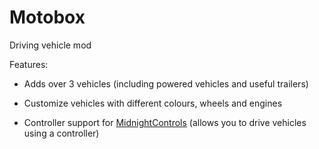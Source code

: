 # Motobox


Driving vehicle mod 



Features:


- Adds over 3 vehicles (including powered vehicles and useful trailers)

- Customize vehicles with different colours, wheels and engines

- Controller support for [MidnightControls](https://www.curseforge.com/minecraft/mc-mods/midnightcontrols) (allows you to drive vehicles using a controller)
